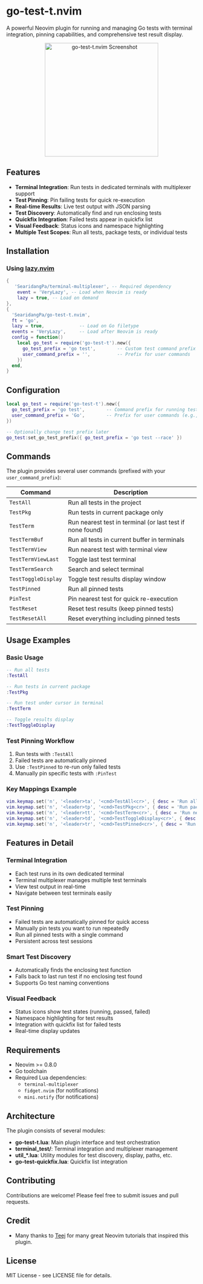 # go-test-t.nvim

A powerful Neovim plugin for running and managing Go tests with terminal integration, pinning capabilities, and comprehensive test result display.

<p align="center">
  <img src="https://github.com/user-attachments/assets/819eb2ae-7ccd-4d64-a74c-0b6a84cdcbcb" width="300" alt="go-test-t.nvim Screenshot">
</p>

## Features

- **Terminal Integration**: Run tests in dedicated terminals with multiplexer support
- **Test Pinning**: Pin failing tests for quick re-execution
- **Real-time Results**: Live test output with JSON parsing
- **Test Discovery**: Automatically find and run enclosing tests
- **Quickfix Integration**: Failed tests appear in quickfix list
- **Visual Feedback**: Status icons and namespace highlighting
- **Multiple Test Scopes**: Run all tests, package tests, or individual tests

## Installation

### Using [lazy.nvim](https://github.com/folke/lazy.nvim)

```lua
{
   'SearidangPa/terminal-multiplexer', -- Required dependency
    event = 'VeryLazy', -- Load when Neovim is ready
    lazy = true, -- Load on demand
},
{
  'SearidangPa/go-test-t.nvim',
  ft = 'go',
  lazy = true,             -- Load on Go filetype
  events = 'VeryLazy',     -- Load after Neovim is ready
  config = function()
    local go_test = require('go-test-t').new({
      go_test_prefix = 'go test',        -- Custom test command prefix
      user_command_prefix = '',          -- Prefix for user commands
    })
  end,
}
```


## Configuration

```lua
local go_test = require('go-test-t').new({
  go_test_prefix = 'go test',        -- Command prefix for running tests
  user_command_prefix = 'Go',        -- Prefix for user commands (e.g., 'GoTestAll')
})

-- Optionally change test prefix later
go_test:set_go_test_prefix({ go_test_prefix = 'go test --race' })
```

## Commands

The plugin provides several user commands (prefixed with your `user_command_prefix`):

| Command | Description |
|---------|-------------|
| `TestAll` | Run all tests in the project |
| `TestPkg` | Run tests in current package only |
| `TestTerm` | Run nearest test in terminal (or last test if none found) |
| `TestTermBuf` | Run all tests in current buffer in terminals |
| `TestTermView` | Run nearest test with terminal view |
| `TestTermViewLast` | Toggle last test terminal |
| `TestTermSearch` | Search and select terminal |
| `TestToggleDisplay` | Toggle test results display window |
| `TestPinned` | Run all pinned tests |
| `PinTest` | Pin nearest test for quick re-execution |
| `TestReset` | Reset test results (keep pinned tests) |
| `TestResetAll` | Reset everything including pinned tests |

## Usage Examples

### Basic Usage

```lua
-- Run all tests
:TestAll

-- Run tests in current package
:TestPkg

-- Run test under cursor in terminal
:TestTerm

-- Toggle results display
:TestToggleDisplay
```

### Test Pinning Workflow

1. Run tests with `:TestAll`
2. Failed tests are automatically pinned
3. Use `:TestPinned` to re-run only failed tests
4. Manually pin specific tests with `:PinTest`

### Key Mappings Example

```lua
vim.keymap.set('n', '<leader>ta', '<cmd>TestAll<cr>', { desc = 'Run all tests' })
vim.keymap.set('n', '<leader>tp', '<cmd>TestPkg<cr>', { desc = 'Run package tests' })
vim.keymap.set('n', '<leader>tt', '<cmd>TestTerm<cr>', { desc = 'Run nearest test' })
vim.keymap.set('n', '<leader>td', '<cmd>TestToggleDisplay<cr>', { desc = 'Toggle test display' })
vim.keymap.set('n', '<leader>tr', '<cmd>TestPinned<cr>', { desc = 'Run pinned tests' })
```

## Features in Detail

### Terminal Integration
- Each test runs in its own dedicated terminal
- Terminal multiplexer manages multiple test terminals
- View test output in real-time
- Navigate between test terminals easily

### Test Pinning
- Failed tests are automatically pinned for quick access
- Manually pin tests you want to run repeatedly
- Run all pinned tests with a single command
- Persistent across test sessions

### Smart Test Discovery
- Automatically finds the enclosing test function
- Falls back to last run test if no enclosing test found
- Supports Go test naming conventions

### Visual Feedback
- Status icons show test states (running, passed, failed)
- Namespace highlighting for test results
- Integration with quickfix list for failed tests
- Real-time display updates

## Requirements

- Neovim >= 0.8.0
- Go toolchain
- Required Lua dependencies:
  - `terminal-multiplexer`
  - `fidget.nvim` (for notifications)
  - `mini.notify` (for notifications)

## Architecture

The plugin consists of several modules:

- **go-test-t.lua**: Main plugin interface and test orchestration
- **terminal_test/**: Terminal integration and multiplexer management  
- **util_*.lua**: Utility modules for test discovery, display, paths, etc.
- **go-test-quickfix.lua**: Quickfix list integration

## Contributing

Contributions are welcome! Please feel free to submit issues and pull requests.

## Credit

* Many thanks to [Teej](https://www.youtube.com/@teej_dv) for many great Neovim tutorials that inspired this plugin.

## License

MIT License - see LICENSE file for details.
